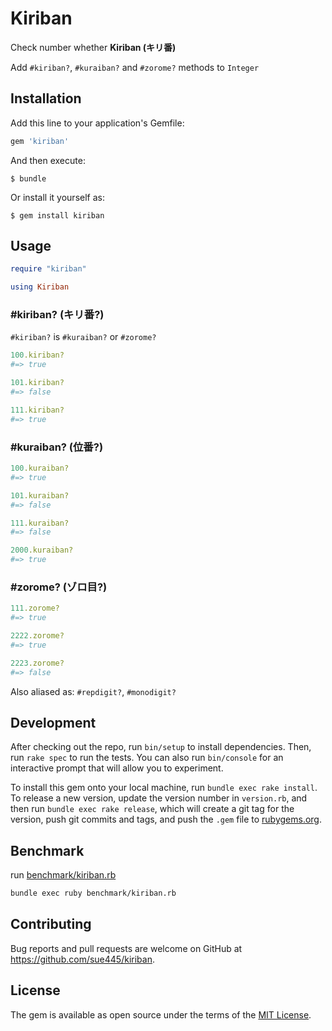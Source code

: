 # Kiriban
Check number whether **Kiriban (キリ番)**

Add `#kiriban?`, `#kuraiban?` and `#zorome?` methods to `Integer`

## Installation

Add this line to your application's Gemfile:

```ruby
gem 'kiriban'
```

And then execute:

    $ bundle

Or install it yourself as:

    $ gem install kiriban

## Usage
```ruby
require "kiriban"

using Kiriban
```

### #kiriban? (キリ番?)
`#kiriban?` is `#kuraiban?` or `#zorome?`

```ruby
100.kiriban?
#=> true

101.kiriban?
#=> false

111.kiriban?
#=> true
```

### #kuraiban? (位番?)
```ruby
100.kuraiban?
#=> true

101.kuraiban?
#=> false

111.kuraiban?
#=> false

2000.kuraiban?
#=> true
```

### #zorome? (ゾロ目?)
```ruby
111.zorome?
#=> true

2222.zorome?
#=> true

2223.zorome?
#=> false
```

Also aliased as: `#repdigit?`, `#monodigit?`

## Development

After checking out the repo, run `bin/setup` to install dependencies. Then, run `rake spec` to run the tests. You can also run `bin/console` for an interactive prompt that will allow you to experiment.

To install this gem onto your local machine, run `bundle exec rake install`. To release a new version, update the version number in `version.rb`, and then run `bundle exec rake release`, which will create a git tag for the version, push git commits and tags, and push the `.gem` file to [rubygems.org](https://rubygems.org).

## Benchmark
run [benchmark/kiriban.rb](benchmark/kiriban.rb)

```sh
bundle exec ruby benchmark/kiriban.rb
```

## Contributing

Bug reports and pull requests are welcome on GitHub at https://github.com/sue445/kiriban.


## License

The gem is available as open source under the terms of the [MIT License](http://opensource.org/licenses/MIT).

